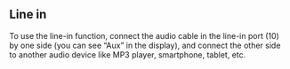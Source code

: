 ## Line in

To use the line-in function, connect the audio cable in the line-in port (10) by one side (you can see “Aux” in the display), and connect the other side to another audio device like MP3 player, smartphone, tablet, etc.
